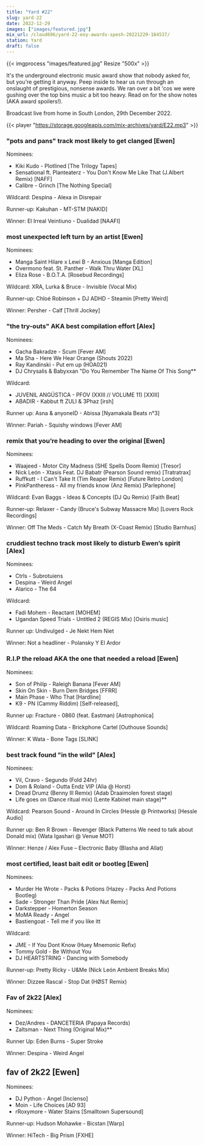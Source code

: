 ```yaml
---
title: "Yard #22"
slug: yard-22
date: 2022-12-29
images: ["images/featured.jpg"]
mix_url: /cloud696/yard-22-eoy-awards-spesh-20221229-184537/
station: Yard
draft: false
---
```


{{< imgprocess "images/featured.jpg" Resize "500x" >}}

It's the underground electronic music award show that nobody asked for, but you're getting it anyway. Peep inside to hear us run through an onslaught of prestigious, nonsense awards. We ran over a bit 'cos we were gushing over the top bins music a bit too heavy. Read on for the show notes (AKA award spoilers!).

Broadcast live from home in South London, 29th December 2022.

{{< player "https://storage.googleapis.com/mix-archives/yard/E22.mp3" >}}

### "pots and pans" track most likely to get clanged [Ewen]

Nominees:

- Kiki Kudo - Plotlined [The Trilogy Tapes]
- Sensational ft. Planteaterz - You Don't Know Me Like That (J.Albert Remix) [NAFF]
- Calibre - Grinch [The Nothing Special]

Wildcard: Despina - Alexa in Disrepair

Runner-up: Kakuhan - MT-STM [NAKID]

Winner: El Irreal Veintiuno - Dualidad [NAAFI]

### most unexpected left turn by an artist [Ewen]

Nominees:

- Manga Saint Hilare x Lewi B - Anxious [Manga Edition]
- Overmono feat. St. Panther - Walk Thru Water [XL]
- Eliza Rose - B.O.T.A. [Rosebud Recordings]

Wildcard: XRA, Lurka & Bruce - Invisible (Vocal Mix)

Runner-up: Chloé Robinson + DJ ADHD - Steamin [Pretty Weird]

Winner: Persher - Calf [Thrill Jockey]

### "the try-outs" AKA best compilation effort [Alex]

Nominees:

- Gacha Bakradze - Scum [Fever AM]
- Ma Sha - Here We Hear Orange (Shouts 2022)
- Ray Kandinski - Put em up (HOA021)
- DJ Chrysalis & Babyxxan "Do You Remember The Name Of This Song**

Wildcard:

- JUVENIL ANGÚSTICA - PFOV (XXIII // VOLUME 11) [XXIII]
- ABADIR - Kabbut ft ZULI & 3Phaz [irsh]

Runner up: Asna & anyoneID - Abissa [Nyamakala Beats n°3]

Winner: Pariah - Squishy windows [Fever AM]

### remix that you’re heading to over the original [Ewen]

Nominees:

- Waajeed - Motor City Madness (SHE Spells Doom Remix) [Tresor]
- Nick León - Xtasis Feat. DJ Babatr (Pearson Sound remix) [Tratratrax]
- Ruffkutt - I Can't Take It (Tim Reaper Remix) [Future Retro London]
- PinkPantheress - All my friends know (Anz Remix) [Parlephone]

Wildcard: Evan Baggs - Ideas & Concepts (DJ Qu Remix) [Faith Beat]

Runner-up: Relaxer - Candy (Bruce's Subway Massacre Mix) [Lovers Rock Recordings]

Winner: Off The Meds - Catch My Breath (X-Coast Remix) [Studio Barnhus]

### cruddiest techno track most likely to disturb Ewen’s spirit [Alex]

Nominees:

- Ctrls - Subrotuiens
- Despina - Weird Angel
- Alarico - The 64

Wildcard:

- Fadi Mohem - Reactant [MOHEM]
- Ugandan Speed Trials - Untitled 2 (REGIS Mix) [Osiris music]

Runner up: Undivulged - Je Nekt Hem Niet

Winner: Not a headliner - Polansky Y El Ardor

### R.I.P the reload AKA the one that needed a reload [Ewen]

Nominees:

- Son of Philip - Raleigh Banana [Fever AM]
- Skin On Skin - Burn Dem Bridges [FFRR]
- Main Phase - Who That [Hardline]
- K9 - PN (Cammy Riddim) [Self-released],

Runner up: Fracture - 0860 (feat. Eastman) [Astrophonica]

Wildcard: Roaming Data - Brickphone Cartel [Outhouse Sounds]

Winner: K Wata - Bone Tags [SLINK]

### best track found "in the wild" [Alex]

Nominees:

- Vil, Cravo - Segundo (Fold 24hr)
- Dom & Roland - Outta Endz VIP (Alia @ Horst)
- Dread Drumz (Benny Ill Remix) (Adab Draaimolen forest stage)
- Life goes on (Dance ritual mix) (Lente Kabinet main stage)**

Wildcard: Pearson Sound - Around In Circles (Hessle @ Printworks) [Hessle Audio]

Runner up: Ben R Brown - Revenger (Black Patterns We need to talk about Donald mix) (Wata Igashari @ Venue MOT)

Winner: Henze / Alex Fuse – Electronic Baby (Blasha and Allat)

### most certified, least bait edit or bootleg [Ewen]

Nominees:

- Murder He Wrote - Packs & Potions (Hazey - Packs And Potions Bootleg)
- Sade - Stronger Than Pride [Alex Nut Remix]
- Darkstepper - Homerton Season
- MoMA Ready - Angel
- Bastiengoat - Tell me if you like itt

Wildcard:

- JME - If You Dont Know (Huey Mnemonic Refix)
- Tommy Gold - Be Without You
- DJ HEARTSTRING - Dancing with Somebody

Runner-up: Pretty Ricky - U&Me (Nick León Ambient Breaks Mix)

Winner: Dizzee Rascal - Stop Dat (HØST Remix)

### Fav of 2k22 [Alex]

Nominees:

- Dez/Andres - DANCETERIA (Papaya Records)
- Zaltsman - Next Thing (Original Mix)**

Runner Up: Eden Burns - Super Stroke

Winner: Despina - Weird Angel

## fav of 2k22 [Ewen]

Nominees:

- DJ Python - Angel [Incienso]
- Moin - Life Choices [AD 93]
- rRoxymore - Water Stains [Smalltown Supersound]

Runner-up: Hudson Mohawke - Bicstan [Warp]

Winner: HiTech - Big Prism [FXHE]
